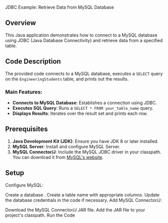  JDBC Example: Retrieve Data from MySQL Database

## Overview

This Java application demonstrates how to connect to a MySQL database using JDBC (Java Database Connectivity) and retrieve data from a specified table.

## Code Description

The provided code connects to a MySQL database, executes a `SELECT` query on the `EngineeringStudents` table, and prints out the results. 

### Main Features:
- **Connects to MySQL Database**: Establishes a connection using JDBC.
- **Executes SQL Query**: Runs a `SELECT * FROM your_table_name` query.
- **Displays Results**: Iterates over the result set and prints each row.

## Prerequisites

1. **Java Development Kit (JDK)**: Ensure you have JDK 8 or later installed.
2. **MySQL Server**: Install and configure MySQL Server.
3. **MySQL Connector/J**: Include the MySQL JDBC driver in your classpath. You can download it from [MySQL's website](https://dev.mysql.com/downloads/connector/j/).

## Setup


Configure MySQL:

Create a database .
Create a table name with appropriate columns.
Update the database credentials in the code if necessary.
Add MySQL Connector/J:

Download the MySQL Connector/J JAR file.
Add the JAR file to your project's classpath.
Run the Code
